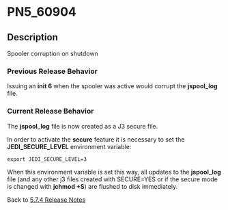 # PN5_60904

<PageHeader />

## Description

Spooler corruption on shutdown

### Previous Release Behavior

Issuing an **init 6** when the spooler was active would corrupt the **jspool\_log** file.

### Current Release Behavior

The **jspool\_log** file is now created as a J3 secure file.

In order to activate the **secure** feature it is necessary to set the **JEDI\_SECURE\_LEVEL** environment variable:

```
export JEDI_SECURE_LEVEL=3
```

When this environment variable is set this way, all updates to the **jspool\_log** file (and any other j3 files created with SECURE=YES or if the secure mode is changed with **jchmod +S**) are flushed to disk immediately.

Back to [5.7.4 Release Notes](./../README.md)

  
<PageFooter />
